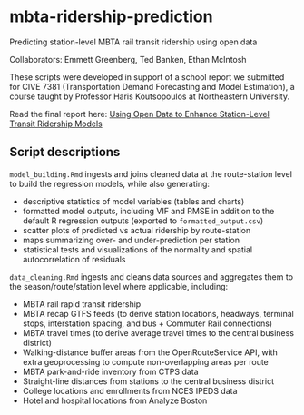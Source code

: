 # mbta-ridership-prediction
Predicting station-level MBTA rail transit ridership using open data

Collaborators: Emmett Greenberg, Ted Banken, Ethan McIntosh
 
These scripts were developed in support of a school report we submitted for CIVE 7381 (Transportation Demand Forecasting and Model Estimation), a course taught by Professor Haris Koutsopoulos at Northeastern University. 

Read the final report here: [Using Open Data to Enhance Station-Level Transit Ridership Models](https://docs.google.com/document/d/1bCEKMQc2sCZsuZDSd6N0AVITrZFgVIpXqUhIXhQ5qhY/edit?usp=sharing)

## Script descriptions

`model_building.Rmd` ingests and joins cleaned data at the route-station level to build the regression models, while also generating:
   - descriptive statistics of model variables (tables and charts)
   - formatted model outputs, including VIF and RMSE in addition to the default R regression outputs (exported to `formatted_output.csv`)
   - scatter plots of predicted vs actual ridership by route-station
   - maps summarizing over- and under-prediction per station
   - statistical tests and visualizations of the normality and spatial autocorrelation of residuals

`data_cleaning.Rmd` ingests and cleans data sources and aggregates them to the season/route/station level where applicable, including:
   - MBTA rail rapid transit ridership
   - MBTA recap GTFS feeds (to derive station locations, headways, terminal stops, interstation spacing, and bus + Commuter Rail connections)
   - MBTA travel times (to derive average travel times to the central business district)
   - Walking-distance buffer areas from the OpenRouteService API, with extra geoprocessing to compute non-overlapping areas per route
   - MBTA park-and-ride inventory from CTPS data
   - Straight-line distances from stations to the central business district
   - College locations and enrollments from NCES IPEDS data
   - Hotel and hospital locations from Analyze Boston
